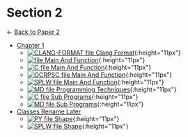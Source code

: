 # Section 2

← [Back to Paper 2](..)

- [Chapter 1](chapter_1/index.html)
  - [![CLANG-FORMAT file](chapter_1/https://img.icons8.com/windows/512/4a90e2/file-configuration.png) Clang Format](chapter_1/.clang-format){:height="11px"}
  - [![ file](chapter_1/https://img.icons8.com/windows/512/4a90e2/binary-file.png) Main And Function](chapter_1/main_and_function){:height="11px"}
  - [![C file](chapter_1/https://img.icons8.com/windows/512/4a90e2/c.png) Main And Function](chapter_1/main_and_function.c){:height="11px"}
  - [![OCRPSC file](chapter_1/https://img.icons8.com/windows/512/4a90e2/code-file.png) Main And Function](chapter_1/main_and_function.ocrpsc){:height="11px"}
  - [![SPLW file](chapter_1/https://starwort.github.io/computer-science/icon-splw.png) Main And Function](chapter_1/main_and_function.splw){:height="11px"}
  - [![MD file](chapter_1/https://img.icons8.com/windows/512/4a90e2/regular-document.png) Programming Techniques](chapter_1/programming_techniques.html){:height="11px"}
  - [![C file](chapter_1/https://img.icons8.com/windows/512/4a90e2/c.png) Sub Programs](chapter_1/sub_programs.c){:height="11px"}
  - [![MD file](chapter_1/https://img.icons8.com/windows/512/4a90e2/regular-document.png) Sub Programs](chapter_1/sub_programs.html){:height="11px"}
- [Classes Rename Later](classes_RENAME_LATER/index.html)
  - [![PY file](classes_RENAME_LATER/https://img.icons8.com/windows/512/4a90e2/py.png) Shape](classes_RENAME_LATER/shape.py){:height="11px"}
  - [![SPLW file](classes_RENAME_LATER/https://starwort.github.io/computer-science/icon-splw.png) Shape](classes_RENAME_LATER/shape.splw){:height="11px"}
